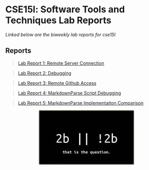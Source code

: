 # CSE15l: Software Tools and Techniques Lab Reports

*Linked below are the biweekly lab reports for cse15l*

## Reports


>[Lab Report 1: Remote Server Connection](https://jdweak.github.io/cse15l-lab-reports/lab-report-1-week-2.html)

>[Lab Report 2: Debugging](https://jdweak.github.io/cse15l-lab-reports/lab-report-2-week-4.html)

>[Lab Report 3: Remote Github Access](https://jdweak.github.io/cse15l-lab-reports/lab-report-3-week-6.html)

>[Lab Report 4: MarkdownParse Script
>Debugging](https://jdweak.github.io/cse15l-lab-reports/lab-report-4-week-8.html)

>[Lab Report 5: MarkdownParse Implementaiton Comparison](https://jdweak.github.io/cse15l-lab-reports/lab-report-5-week-10.html)


<p align="center">
  <img src="images/2b.jfif"/>
</p>
